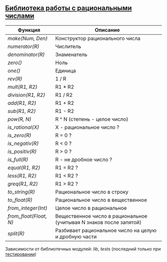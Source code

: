 ## [Библиотека работы с рациональными числами](../libs/rat.erl)
|Функция|Описание|  
|------------------------|--------------------------------------------------------------------|  
|*make(Num, Den)*| Конструктор рационального числа|  
|*numerator(R)*| Числитель|  
|*denominator(R)*| Знаменатель|  
|*zero()*| Ноль|  
|*one()*| Единица|  
|*rev(R)*| 1 / R|  
|*mult(R1, R2)*| R1 * R2|  
|*division(R1, R2)*| R1 / R2|  
|*add(R1, R2)*| R1 + R2|  
|*sub(R1, R2)*| R1 - R2 |  
|*pow(R, N)*| R ^ N (степень - целое число)|  
|*is_rational(X)*| X - рациональное число ?|  
|*is_zero(R)*| R = 0 ?|  
|*is_negativ(R)*| R < 0 ?|  
|*is_positiv(R)*| R > 0 ?|  
|*is_full(R)*| R - не дробное число ?|  
|*equal(R1, R2)*| R1 = R2 ?|  
|*less(R1, R2)*| R1 < R2 ?|  
|*greq(R1, R2)*| R1 > R2 ?|  
|*to_string(R)*| Рациональное число в строку|  
|*to_float(R)*| Рациональное число в вещественное|  
|*from_integer(Int)*| Целое число в рациональное|  
|*from_float(Float, N)*| Вещественное число в рациональное (учитывая N знаков после запятой)|  
|*split(R)*| Разбивает рациональное число на целую и дробную части|  

Зависимости от библиотечных модулей: *lib*, *tests* (последний только при [тестировании](../libs/tests/rat_tests.erl))
